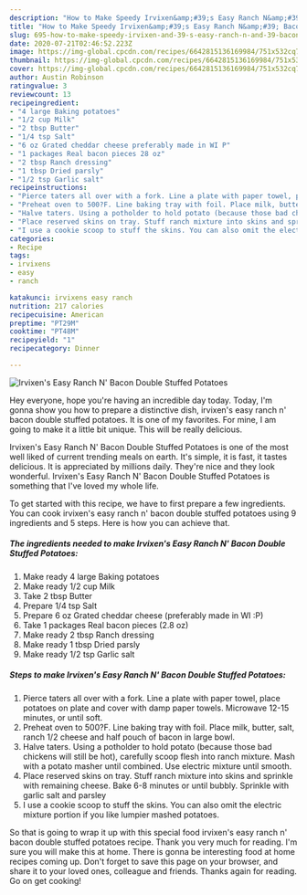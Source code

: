 ```yaml
---
description: "How to Make Speedy Irvixen&amp;#39;s Easy Ranch N&amp;#39; Bacon Double Stuffed Potatoes"
title: "How to Make Speedy Irvixen&amp;#39;s Easy Ranch N&amp;#39; Bacon Double Stuffed Potatoes"
slug: 695-how-to-make-speedy-irvixen-and-39-s-easy-ranch-n-and-39-bacon-double-stuffed-potatoes
date: 2020-07-21T02:46:52.223Z
image: https://img-global.cpcdn.com/recipes/6642815136169984/751x532cq70/irvixens-easy-ranch-n-bacon-double-stuffed-potatoes-recipe-main-photo.jpg
thumbnail: https://img-global.cpcdn.com/recipes/6642815136169984/751x532cq70/irvixens-easy-ranch-n-bacon-double-stuffed-potatoes-recipe-main-photo.jpg
cover: https://img-global.cpcdn.com/recipes/6642815136169984/751x532cq70/irvixens-easy-ranch-n-bacon-double-stuffed-potatoes-recipe-main-photo.jpg
author: Austin Robinson
ratingvalue: 3
reviewcount: 13
recipeingredient:
- "4 large Baking potatoes"
- "1/2 cup Milk"
- "2 tbsp Butter"
- "1/4 tsp Salt"
- "6 oz Grated cheddar cheese preferably made in WI P"
- "1 packages Real bacon pieces 28 oz"
- "2 tbsp Ranch dressing"
- "1 tbsp Dried parsly"
- "1/2 tsp Garlic salt"
recipeinstructions:
- "Pierce taters all over with a fork. Line a plate with paper towel, place potatoes on plate and cover with damp paper towels. Microwave 12-15 minutes, or until soft."
- "Preheat oven to 500?F. Line baking tray with foil. Place milk, butter, salt, ranch 1/2 cheese and half pouch of bacon in large bowl."
- "Halve taters. Using a potholder to hold potato (because those bad chickens will still be hot), carefully scoop flesh into ranch mixture. Mash with a potato masher until combined. Use electric mixture until smooth."
- "Place reserved skins on tray. Stuff ranch mixture into skins and sprinkle with remaining cheese. Bake 6-8 minutes or until bubbly. Sprinkle with garlic salt and parsley"
- "I use a cookie scoop to stuff the skins. You can also omit the electric mixture portion if you like lumpier mashed potatoes."
categories:
- Recipe
tags:
- irvixens
- easy
- ranch

katakunci: irvixens easy ranch 
nutrition: 217 calories
recipecuisine: American
preptime: "PT29M"
cooktime: "PT48M"
recipeyield: "1"
recipecategory: Dinner

---
```



![Irvixen&#39;s Easy Ranch N&#39; Bacon Double Stuffed Potatoes](https://img-global.cpcdn.com/recipes/6642815136169984/751x532cq70/irvixens-easy-ranch-n-bacon-double-stuffed-potatoes-recipe-main-photo.jpg)

Hey everyone, hope you're having an incredible day today. Today, I'm gonna show you how to prepare a distinctive dish, irvixen&#39;s easy ranch n&#39; bacon double stuffed potatoes. It is one of my favorites. For mine, I am going to make it a little bit unique. This will be really delicious.



Irvixen&#39;s Easy Ranch N&#39; Bacon Double Stuffed Potatoes is one of the most well liked of current trending meals on earth. It's simple, it is fast, it tastes delicious. It is appreciated by millions daily. They're nice and they look wonderful. Irvixen&#39;s Easy Ranch N&#39; Bacon Double Stuffed Potatoes is something that I've loved my whole life.


To get started with this recipe, we have to first prepare a few ingredients. You can cook irvixen&#39;s easy ranch n&#39; bacon double stuffed potatoes using 9 ingredients and 5 steps. Here is how you can achieve that.

<!--inarticleads1-->

##### The ingredients needed to make Irvixen&#39;s Easy Ranch N&#39; Bacon Double Stuffed Potatoes:

1. Make ready 4 large Baking potatoes
1. Make ready 1/2 cup Milk
1. Take 2 tbsp Butter
1. Prepare 1/4 tsp Salt
1. Prepare 6 oz Grated cheddar cheese (preferably made in WI :P)
1. Take 1 packages Real bacon pieces (2.8 oz)
1. Make ready 2 tbsp Ranch dressing
1. Make ready 1 tbsp Dried parsly
1. Make ready 1/2 tsp Garlic salt




<!--inarticleads2-->

##### Steps to make Irvixen&#39;s Easy Ranch N&#39; Bacon Double Stuffed Potatoes:

1. Pierce taters all over with a fork. Line a plate with paper towel, place potatoes on plate and cover with damp paper towels. Microwave 12-15 minutes, or until soft.
1. Preheat oven to 500?F. Line baking tray with foil. Place milk, butter, salt, ranch 1/2 cheese and half pouch of bacon in large bowl.
1. Halve taters. Using a potholder to hold potato (because those bad chickens will still be hot), carefully scoop flesh into ranch mixture. Mash with a potato masher until combined. Use electric mixture until smooth.
1. Place reserved skins on tray. Stuff ranch mixture into skins and sprinkle with remaining cheese. Bake 6-8 minutes or until bubbly. Sprinkle with garlic salt and parsley
1. I use a cookie scoop to stuff the skins. You can also omit the electric mixture portion if you like lumpier mashed potatoes.




So that is going to wrap it up with this special food irvixen&#39;s easy ranch n&#39; bacon double stuffed potatoes recipe. Thank you very much for reading. I'm sure you will make this at home. There is gonna be interesting food at home recipes coming up. Don't forget to save this page on your browser, and share it to your loved ones, colleague and friends. Thanks again for reading. Go on get cooking!

